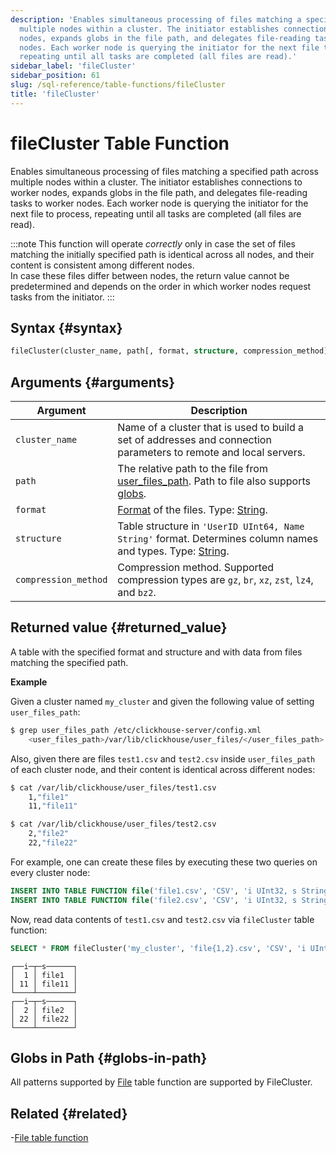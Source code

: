 ```yaml
---
description: 'Enables simultaneous processing of files matching a specified path across
  multiple nodes within a cluster. The initiator establishes connections to worker
  nodes, expands globs in the file path, and delegates file-reading tasks to worker
  nodes. Each worker node is querying the initiator for the next file to process,
  repeating until all tasks are completed (all files are read).'
sidebar_label: 'fileCluster'
sidebar_position: 61
slug: /sql-reference/table-functions/fileCluster
title: 'fileCluster'
---
```


# fileCluster Table Function

Enables simultaneous processing of files matching a specified path across multiple nodes within a cluster. The initiator establishes connections to worker nodes, expands globs in the file path, and delegates file-reading tasks to worker nodes. Each worker node is querying the initiator for the next file to process, repeating until all tasks are completed (all files are read).

:::note
This function will operate _correctly_ only in case the set of files matching the initially specified path is identical across all nodes, and their content is consistent among different nodes.  
In case these files differ between nodes, the return value cannot be predetermined and depends on the order in which worker nodes request tasks from the initiator.
:::

## Syntax {#syntax}

```sql
fileCluster(cluster_name, path[, format, structure, compression_method])
```

## Arguments {#arguments}

| Argument             | Description                                                                                                                                                                        |
|----------------------|------------------------------------------------------------------------------------------------------------------------------------------------------------------------------------|
| `cluster_name`       | Name of a cluster that is used to build a set of addresses and connection parameters to remote and local servers.                                                                  |
| `path`               | The relative path to the file from [user_files_path](/operations/server-configuration-parameters/settings.md#user_files_path). Path to file also supports [globs](#globs-in-path). |
| `format`             | [Format](/sql-reference/formats) of the files. Type: [String](../../sql-reference/data-types/string.md).                                                                           |
| `structure`          | Table structure in `'UserID UInt64, Name String'` format. Determines column names and types. Type: [String](../../sql-reference/data-types/string.md).                             |
| `compression_method` | Compression method. Supported compression types are `gz`, `br`, `xz`, `zst`, `lz4`, and `bz2`.                                                                                     |

## Returned value {#returned_value}

A table with the specified format and structure and with data from files matching the specified path.

**Example**

Given a cluster named `my_cluster` and given the following value of setting `user_files_path`:

```bash
$ grep user_files_path /etc/clickhouse-server/config.xml
    <user_files_path>/var/lib/clickhouse/user_files/</user_files_path>
```

Also, given there are files `test1.csv` and `test2.csv` inside `user_files_path` of each cluster node, and their content is identical across different nodes:

```bash
$ cat /var/lib/clickhouse/user_files/test1.csv
    1,"file1"
    11,"file11"

$ cat /var/lib/clickhouse/user_files/test2.csv
    2,"file2"
    22,"file22"
```

For example, one can create these files by executing these two queries on every cluster node:

```sql
INSERT INTO TABLE FUNCTION file('file1.csv', 'CSV', 'i UInt32, s String') VALUES (1,'file1'), (11,'file11');
INSERT INTO TABLE FUNCTION file('file2.csv', 'CSV', 'i UInt32, s String') VALUES (2,'file2'), (22,'file22');
```

Now, read data contents of `test1.csv` and `test2.csv` via `fileCluster` table function:

```sql
SELECT * FROM fileCluster('my_cluster', 'file{1,2}.csv', 'CSV', 'i UInt32, s String') ORDER BY i, s
```

```response
┌──i─┬─s──────┐
│  1 │ file1  │
│ 11 │ file11 │
└────┴────────┘
┌──i─┬─s──────┐
│  2 │ file2  │
│ 22 │ file22 │
└────┴────────┘
```

## Globs in Path {#globs-in-path}

All patterns supported by [File](../../sql-reference/table-functions/file.md#globs-in-path) table function are supported by FileCluster.

## Related {#related}

-[File table function](../../sql-reference/table-functions/file.md)
